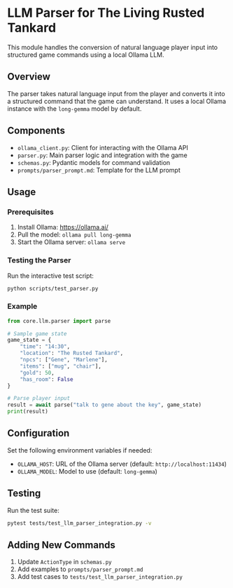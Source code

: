 # LLM Parser for The Living Rusted Tankard

This module handles the conversion of natural language player input into structured game commands using a local Ollama LLM.

## Overview

The parser takes natural language input from the player and converts it into a structured command that the game can understand. It uses a local Ollama instance with the `long-gemma` model by default.

## Components

- `ollama_client.py`: Client for interacting with the Ollama API
- `parser.py`: Main parser logic and integration with the game
- `schemas.py`: Pydantic models for command validation
- `prompts/parser_prompt.md`: Template for the LLM prompt

## Usage

### Prerequisites

1. Install Ollama: https://ollama.ai/
2. Pull the model: `ollama pull long-gemma`
3. Start the Ollama server: `ollama serve`

### Testing the Parser

Run the interactive test script:

```bash
python scripts/test_parser.py
```

### Example

```python
from core.llm.parser import parse

# Sample game state
game_state = {
    "time": "14:30",
    "location": "The Rusted Tankard",
    "npcs": ["Gene", "Marlene"],
    "items": ["mug", "chair"],
    "gold": 50,
    "has_room": False
}

# Parse player input
result = await parse("talk to gene about the key", game_state)
print(result)
```

## Configuration

Set the following environment variables if needed:

- `OLLAMA_HOST`: URL of the Ollama server (default: `http://localhost:11434`)
- `OLLAMA_MODEL`: Model to use (default: `long-gemma`)

## Testing

Run the test suite:

```bash
pytest tests/test_llm_parser_integration.py -v
```

## Adding New Commands

1. Update `ActionType` in `schemas.py`
2. Add examples to `prompts/parser_prompt.md`
3. Add test cases to `tests/test_llm_parser_integration.py`
